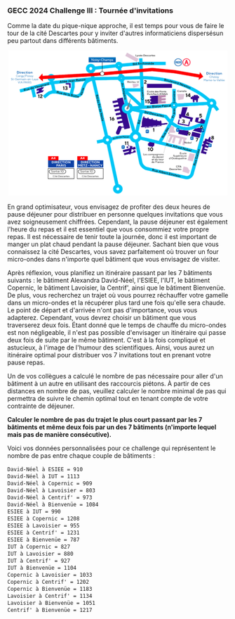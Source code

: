 ### GECC 2024 Challenge III : Tournée d'invitations
Comme la date du pique-nique approche, il est temps pour vous de faire le tour de la cité Descartes
pour y inviter d'autres informaticiens dispersésun peu partout dans différents bâtiments.

<div align="center">
  <img src="https://github.com/MunMaks/GECC-2024/blob/main/Challenge_3/descartes.png" alt="image1" width="500" height="330">
</div>

En grand optimisateur, vous envisagez de profiter des deux heures de pause déjeuner pour distribuer en personne quelques invitations que vous avez soigneusement chiffrées.
Cependant, la pause déjeuner est également l'heure du repas et il est essentiel que vous consommiez votre propre repas.
Il est nécessaire de tenir toute la journée, donc il est important de manger un plat chaud pendant la pause déjeuner.
Sachant bien que vous connaissez la cité Descartes, vous savez parfaitement où trouver un four micro-ondes dans n'importe quel bâtiment que vous envisagez de visiter.

Après réflexion, vous planifiez un itinéraire passant par les 7 bâtiments suivants : 
le bâtiment Alexandra David-Néel, l'ESIEE, l'IUT, le bâtiment Copernic, le bâtiment Lavoisier, la Centrif', ainsi que le bâtiment Bienvenüe.
De plus, vous recherchez un trajet où vous pourrez réchauffer votre gamelle dans un micro-ondes et la récupérer plus tard une fois qu'elle sera chaude.
Le point de départ et d'arrivée n'ont pas d'importance, vous vous adapterez.
Cependant, vous devrez choisir un bâtiment que vous traverserez deux fois.
Étant donné que le temps de chauffe du micro-ondes est non négligeable, il n'est pas possible d'envisager un itinéraire qui passe deux fois de suite par le même bâtiment.
C'est à la fois compliqué et astucieux, à l'image de l'humour des scientifiques.
Ainsi, vous aurez un itinéraire optimal pour distribuer vos 7 invitations tout en prenant votre pause repas.


Un de vos collègues a calculé le nombre de pas nécessaire pour aller d'un bâtiment à un autre en utilisant des raccourcis piétons.
À partir de ces distances en nombre de pas,
veuillez calculer le nombre minimal de pas qui permettra de suivre le chemin optimal tout en tenant compte de votre contrainte de déjeuner.

<b>
Calculer le nombre de pas du trajet le plus court passant par les 7 bâtiments et même deux fois par un des 7 bâtiments (n'importe lequel mais pas de manière consécutive).
</b>

Voici vos données personnalisées pour ce challenge qui représentent le nombre de pas entre chaque couple de bâtiments :
```
David-Néel à ESIEE = 910
David-Néel à IUT = 1113
David-Néel à Copernic = 909
David-Néel à Lavoisier = 803
David-Néel à Centrif' = 973
David-Néel à Bienvenüe = 1084
ESIEE à IUT = 990
ESIEE à Copernic = 1208
ESIEE à Lavoisier = 955
ESIEE à Centrif' = 1231
ESIEE à Bienvenüe = 787
IUT à Copernic = 827
IUT à Lavoisier = 880
IUT à Centrif' = 927
IUT à Bienvenüe = 1104
Copernic à Lavoisier = 1033
Copernic à Centrif' = 1202
Copernic à Bienvenüe = 1183
Lavoisier à Centrif' = 1134
Lavoisier à Bienvenüe = 1051
Centrif' à Bienvenüe = 1217
```
